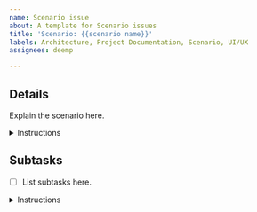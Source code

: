 ```yaml
---
name: Scenario issue
about: A template for Scenario issues
title: 'Scenario: {{scenario name}}'
labels: Architecture, Project Documentation, Scenario, UI/UX
assignees: deemp

---
```


## Details

Explain the scenario here.

<details> <summary>Instructions</summary>

The "Details" section and these Instructions MUST be kept.

Before these Instructions, the scenario explanation and details MUST be written.

Links to related issues, PRs, artifacts, files, etc., MAY be included.

Acceptance criteria SHOULD be written.

</details>

## Subtasks

- [ ] List subtasks here.

<details> <summary>Instructions</summary>

The "Subtasks" section and these Instructions MUST be kept.

Before these Instructions, clear and actionable subtasks MUST be listed in a single-level checkbox list (`Subtask list`) with at least one item.

Each list item MUST be one of these:

- A link to an issue.
  - Example:

    ```text
    - [ ] https://github.com/team-work-tools/team-work-telegram-bot/issues/42
    ```

- An identifier of an issue.
  - Example:

    ```text
    - [ ] #42
    ```

- A textual description of a subtask (`Textual subtask`).
  - Rules:
    - The description MUST NOT:
      - include checkboxes;
      - end with a list item.

  - Example:
  
    ```text
    - [ ] Do Foo
    ```

If a Textual subtask seems to require its own subtasks, a new Task issue MUST be created for this subtask. The Textual subtask MUST then be replaced with a link to the new issue.

For each Textual subtask that was worked on, there MUST be evidence of the work.

- One of these rules MUST be applied as best matches the case:
  - If the subtask was worked on in a (merged) PR, a link to the PR MUST be provided.
  - If the subtask requires making a decision, GitHub usernames of the decision-makers, a link to the decision, and the reasoning behind the decision MUST be provided.
  - If the subtask is about producing or updating an artifact, a (perma)link to that (updated) artifact MUST be provided.
  - If the subtask was completed for some other reason, that reason MUST be provided.
- Evidence MUST be written in one of these formats:
  - In parentheses after the Textual subtask.
  - In a sublist under the Textual subtask.

A subtask is completed when:

- It is a Textual subtask and the evidence shows the subtask was completed, e.g., the PR was merged, the decision was made, etc.
- It is not a Textual subtask and the issue is closed.

When a subtask is completed, the subtask checkbox in the Subtask list MUST be ticked.

Example of a Subtask list:

```text
- [x] Do 42 ({{link to a PR that completed this subtask}})
- [x] #42
- [x] {{link to the issue #42}}
- [x] Decide with developers whether to use Foo or Bar.
  - @dev1, @dev2 decided to use Foo because Bar can't do blah-blah.
- [x] Do Baz.
  - @dev1 decided to not do Baz due to lack of time.
- [ ] Not yet completed
```

This issue MUST be closed when the Customer agrees the scenario is completed.

</details>

